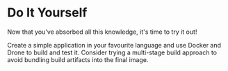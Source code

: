 # Do It Yourself

Now that you've absorbed all this knowledge, it's time to try it out!

Create a simple application in your favourite language and use Docker and Drone
to build and test it. Consider trying a multi-stage build approach to avoid
bundling build artifacts into the final image.
